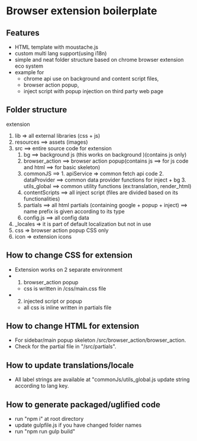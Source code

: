 # Browser extension boilerplate

## Features

- HTML template with moustache.js
- custom multi lang support(using i18n)
- simple and neat folder structure based on chrome browser extension eco system
- example for
  - chrome api use on background and content script files,
  - browser action popup,
  - inject script with popup injection on third party web page

## Folder structure

extension

1. lib => all external libraries (css + js)
2. resources ==> assets (images)
3. src ==> entire source code for extension
   1. bg ==> background js (this works on background )(contains js only)
   2. browser_action ==> browser action popup(contains js ==> for js code and html ==> for basic skeleton)
   3. commonJS ==> 1. apiService => common fetch api code 2. dataProvider ==> common data provider functions for inject + bg 3. utils_global ==> common utility functions (ex:translation, render_html)
   4. contentScripts ==> all inject script (files are divided based on its functionalities)
   5. partials ==> all html partials (containing google + popup + inject)
      ==> name prefix is given according to its type
   6. config.js ==> all config data
4. \_locales => it is part of default localization but not in use
5. css => browser action popup CSS only
6. icon => extension icons

## How to change CSS for extension

- Extension works on 2 separate environment
- 1. browser_action popup
  - css is written in /css/main.css file
- 2. injected script or popup
  - all css is inline written in partials file

## How to change HTML for extension

- For sidebar/main popup skeleton /src/browser_action/browser_action.
- Check for the partial file in "/src/partials".

## How to update translations/locale

- All label strings are available at "commonJs/utils_global.js update string according to lang key.

## How to generate packaged/uglified code

- run "npm i" at root directory
- update gulpfile.js if you have changed folder names
- run "npm run gulp build"
